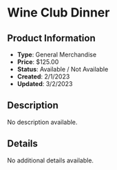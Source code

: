 # Wine Club Dinner

## Product Information
- **Type**: General Merchandise
- **Price**: $125.00
- **Status**: Available / Not Available
- **Created**: 2/1/2023
- **Updated**: 3/2/2023

## Description
No description available.



## Details
No additional details available.
